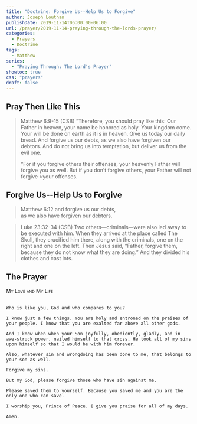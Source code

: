 ```yaml
---
title: "Doctrine: Forgive Us--Help Us to Forgive"
author: Joseph Louthan
publishDate: 2019-11-14T06:00:00-06:00
url: /prayer/2019-11-14-praying-through-the-lords-prayer/
categories:
  - Prayers
  - Doctrine
tags:
  - Matthew
series:
  - "Praying Through: The Lord's Prayer"
showtoc: true
css: "prayers"
draft: false
---
```


## Pray Then Like This

>Matthew 6:9-15 (CSB)
>“Therefore, you should pray like this:
>Our Father in heaven,
>your name be honored as holy.
>Your kingdom come.
>Your will be done
>on earth as it is in heaven.
>Give us today our daily bread.
>And forgive us our debts,
>as we also have forgiven our debtors.
>And do not bring us into temptation,
>but deliver us from the evil one.
>
>“For if you forgive others their offenses, your heavenly Father will forgive you as well. But if you don’t forgive others, your Father will not forgive >your offenses.

## Forgive Us--Help Us to Forgive

>Matthew 6:12 and forgive us our debts,  
>as we also have forgiven our debtors.

>Luke 23:32-34 (CSB) Two others—criminals—were also led away to be executed with him. When they arrived at the place called The Skull, they crucified him there, along with the criminals, one on the right and one on the left. Then Jesus said, “Father, forgive them, because they do not know what they are doing.” And they divided his clothes and cast lots.

## The Prayer

<div style="font-variant: small-caps;">
My Love and My Life
</div>
&nbsp;

```text
Who is like you, God and who compares to you?

I know just a few things. You are holy and entroned on the praises of your people. I know that you are exalted far above all other gods.

And I know when when your Son joyfully, obediently, gladly, and in awe-struck power, nailed himself to that cross, He took all of my sins upon himself so that I would be with him forever.

Also, whatever sin and wrongdoing has been done to me, that belongs to your son as well.

Forgive my sins.

But my God, please forgive those who have sin against me.

Please saved them to yourself. Because you saved me and you are the only one who can save.

I worship you, Prince of Peace. I give you praise for all of my days.

Amen.
```
